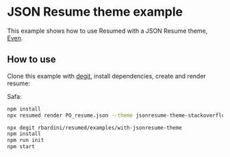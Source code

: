 # JSON Resume theme example

This example shows how to use Resumed with a JSON Resume theme, [Even](https://github.com/rbardini/jsonresume-theme-even).

## How to use

Clone this example with [degit](https://github.com/Rich-Harris/degit), install dependencies, create and render resume:

Safa:
```sh
npm install
npx resumed render PO_resume.json --theme jsonresume-theme-stackoverflow -o PO_resume.html
```

```sh
npx degit rbardini/resumed/examples/with-jsonresume-theme
npm install
npm run init
npm start
```
